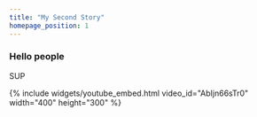 ```yaml
---
title: "My Second Story"
homepage_position: 1
---
```


### Hello people

SUP

{% include widgets/youtube_embed.html video_id="AbIjn66sTr0" width="400" height="300" %}
